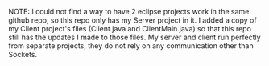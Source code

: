 NOTE: I could not find a way to have 2 eclipse projects work in the same github repo, so this repo only has my Server project in it. I added a copy of my Client project's files (Client.java and ClientMain.java) so that this repo still has the updates I made to those files. My server and client run perfectly from separate projects, they do not rely on any communication other than Sockets.

